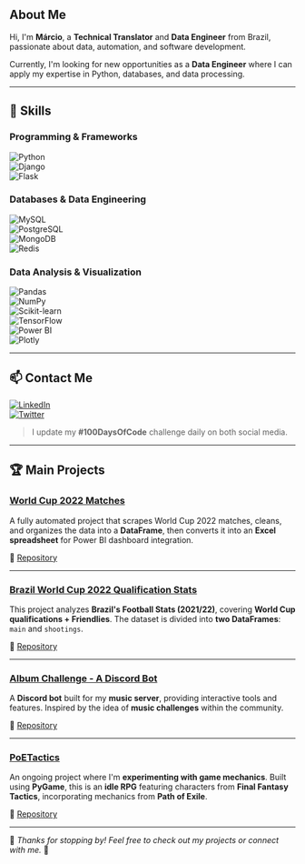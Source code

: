 ## About Me

Hi, I'm **Márcio**, a **Technical Translator** and **Data Engineer** from Brazil, passionate about data, automation, and software development.

Currently, I'm looking for new opportunities as a **Data Engineer** where I can apply my expertise in Python, databases, and data processing.

---

## 🚀 Skills

### Programming & Frameworks

![Python](https://img.shields.io/badge/Python-3776AB?style=for-the-badge&logo=python&logoColor=white)  
![Django](https://img.shields.io/badge/Django-092E20?style=for-the-badge&logo=django&logoColor=green)  
![Flask](https://img.shields.io/badge/Flask-000000?style=for-the-badge&logo=flask&logoColor=white)  

### Databases & Data Engineering

![MySQL](https://img.shields.io/badge/MySQL-005C84?style=for-the-badge&logo=mysql&logoColor=white)  
![PostgreSQL](https://img.shields.io/badge/PostgreSQL-316192?style=for-the-badge&logo=postgresql&logoColor=white)  
![MongoDB](https://img.shields.io/badge/MongoDB-4EA94B?style=for-the-badge&logo=mongodb&logoColor=white)  
![Redis](https://img.shields.io/badge/Redis-%23DD0031.svg?&style=for-the-badge&logo=redis&logoColor=white)  

### Data Analysis & Visualization

![Pandas](https://img.shields.io/badge/Pandas-2C2D72?style=for-the-badge&logo=pandas&logoColor=white)  
![NumPy](https://img.shields.io/badge/Numpy-777BB4?style=for-the-badge&logo=numpy&logoColor=white)  
![Scikit-learn](https://img.shields.io/badge/scikit_learn-F7931E?style=for-the-badge&logo=scikit-learn&logoColor=white)  
![TensorFlow](https://img.shields.io/badge/TensorFlow-FF6F00?style=for-the-badge&logo=TensorFlow&logoColor=white)  
![Power BI](https://img.shields.io/badge/PowerBI-F2C811?style=for-the-badge&logo=Power%20BI&logoColor=white)  
![Plotly](https://img.shields.io/badge/Plotly-239120?style=for-the-badge&logo=plotly&logoColor=white)  

---

## 📫 Contact Me

[![LinkedIn](https://img.shields.io/badge/LinkedIn-0077B5?style=for-the-badge&logo=linkedin&logoColor=white)](https://www.linkedin.com/in/m%C3%A1rcio-martins-48052114/)  
[![Twitter](https://img.shields.io/badge/Twitter-1DA1F2?style=for-the-badge&logo=twitter&logoColor=white)](https://twitter.com/marciomizuhara)  

> I update my **#100DaysOfCode** challenge daily on both social media.

---

## 🏆 Main Projects

### [World Cup 2022 Matches](https://github.com/marciomizuhara/PowerBI-Projects/tree/main/WorldCup2022Matches)

A fully automated project that scrapes World Cup 2022 matches, cleans, and organizes the data into a **DataFrame**, then converts it into an **Excel spreadsheet** for Power BI dashboard integration.

🔗 [Repository](https://github.com/marciomizuhara/PowerBI-Projects/tree/main/WorldCup2022Matches)

---

### [Brazil World Cup 2022 Qualification Stats](https://github.com/marciomizuhara/Exploratory-Data-Analysis-Projects/tree/main/BrazilFootballStatsIn2022)

This project analyzes **Brazil's Football Stats (2021/22)**, covering **World Cup qualifications + Friendlies**. The dataset is divided into **two DataFrames**: `main` and `shootings`.

🔗 [Repository](https://github.com/marciomizuhara/Exploratory-Data-Analysis-Projects/tree/main/BrazilFootballStatsIn2022)

---

### [Album Challenge - A Discord Bot](https://github.com/marciomizuhara/AlbumChallenge)

A **Discord bot** built for my **music server**, providing interactive tools and features. Inspired by the idea of **music challenges** within the community.

🔗 [Repository](https://github.com/marciomizuhara/AlbumChallenge)

---

### [PoETactics](https://github.com/marciomizuhara/PoETactics)

An ongoing project where I'm **experimenting with game mechanics**. Built using **PyGame**, this is an **idle RPG** featuring characters from **Final Fantasy Tactics**, incorporating mechanics from **Path of Exile**.

🔗 [Repository](https://github.com/marciomizuhara/PoETactics)

---

📌 *Thanks for stopping by! Feel free to check out my projects or connect with me.* 🚀
